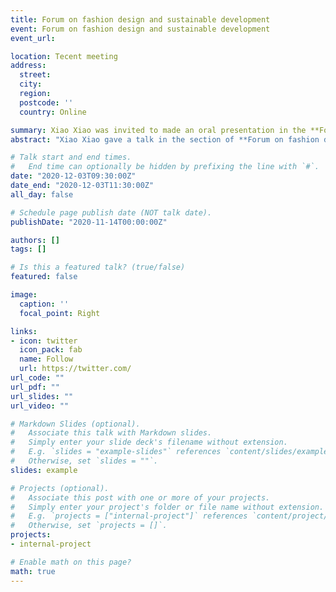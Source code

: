 ```yaml
---
title: Forum on fashion design and sustainable development
event: Forum on fashion design and sustainable development
event_url: 

location: Tecent meeting
address:
  street: 
  city: 
  region: 
  postcode: ''
  country: Online

summary: Xiao Xiao was invited to made an oral presentation in the **Forum on fashion design and sustainable development**.
abstract: "Xiao Xiao gave a talk in the section of **Forum on fashion design and sustainable development**"

# Talk start and end times.
#   End time can optionally be hidden by prefixing the line with `#`.
date: "2020-12-03T09:30:00Z"
date_end: "2020-12-03T11:30:00Z"
all_day: false

# Schedule page publish date (NOT talk date).
publishDate: "2020-11-14T00:00:00Z"

authors: []
tags: []

# Is this a featured talk? (true/false)
featured: false

image:
  caption: ''
  focal_point: Right

links:
- icon: twitter
  icon_pack: fab
  name: Follow
  url: https://twitter.com/
url_code: ""
url_pdf: ""
url_slides: ""
url_video: ""

# Markdown Slides (optional).
#   Associate this talk with Markdown slides.
#   Simply enter your slide deck's filename without extension.
#   E.g. `slides = "example-slides"` references `content/slides/example-slides.md`.
#   Otherwise, set `slides = ""`.
slides: example

# Projects (optional).
#   Associate this post with one or more of your projects.
#   Simply enter your project's folder or file name without extension.
#   E.g. `projects = ["internal-project"]` references `content/project/deep-learning/index.md`.
#   Otherwise, set `projects = []`.
projects:
- internal-project

# Enable math on this page?
math: true
---
```


